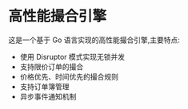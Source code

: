 # 高性能撮合引擎

这是一个基于 Go 语言实现的高性能撮合引擎,主要特点:

- 使用 Disruptor 模式实现无锁并发
- 支持限价订单的撮合
- 价格优先、时间优先的撮合规则
- 支持订单簿管理
- 异步事件通知机制
